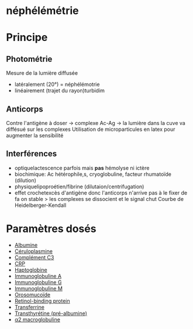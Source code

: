 # néphélémétrie




# Principe



## Photométrie


Mesure de la lumière diffusée 

- latéralement (20°) = néphélémotrie 
- linéairement (trajet du rayon)turbidim 


## Anticorps


Contre l'antigène à doser -> complexe Ac-Ag -> la lumière dans la cuve va diffésué sur les complexes
Utilisation de microparticules en latex pour augmenter la sensibilité 


## Interférences


- optiquelactescence parfois mais **pas** hémolyse ni ictère 
- biochimique: Ac hétérophile,s, cryoglobuline, facteur rhumatoïde (dilution) 
- physiquelipoproétien/fibrine (dilutaion/centrifugation) 
- effet crochetexcès d'antigène donc l'anticorps n'arrive pas à le fixer de fa
  on stable > les complexes se dissocient et le signal chut
  Courbe de Heidelberger-Kendall 


# Paramètres dosés


- [Albumine](#albuminenorgmd) 
- [Céruloplasmine](#cc3a9ruloplasminenorgmd) 
- [Complément C3](#complc3a9ment-c3norgmd) 
- [CRP](#crpnorgmd) 
- [Haptoglobine](#haptoglobinenorgmd) 
- [Immunoglobuline A](#immunoglobuline-anorgmd) 
- [Immunoglobuline G](#immunoglobuline-gnorgmd) 
- [Immunoglobuline M](#immunoglobuline-mnorgmd) 
- [Orosomucoïde](#orosomucoc3afdenorgmd) 
- [Retinol-binding protein](#retinol-binding-proteinnorgmd) 
- [Transferrine](#transferrinenorgmd) 
- [Transthyrétine (pré-albumine)](#transthyrc3a9tine-prc3a9-albuminenorgmd) 
- [α2 macroglobuline](#ceb12-macroglobulinenorgmd) 

